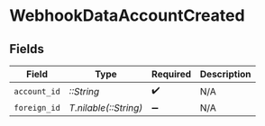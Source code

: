# WebhookDataAccountCreated


## Fields

| Field                 | Type                  | Required              | Description           |
| --------------------- | --------------------- | --------------------- | --------------------- |
| `account_id`          | *::String*            | :heavy_check_mark:    | N/A                   |
| `foreign_id`          | *T.nilable(::String)* | :heavy_minus_sign:    | N/A                   |